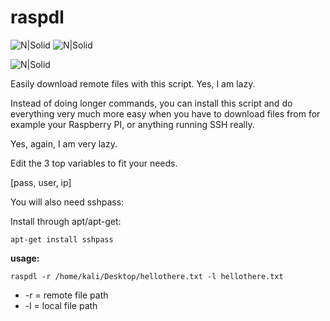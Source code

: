 # raspdl
![N|Solid](https://img.shields.io/github/last-commit/v3lip/PhishingSpammer)
![N|Solid](https://img.shields.io/github/followers/v3lip?style=social)


![N|Solid](https://i.imgur.com/E5ltGFC.png)

Easily download remote files with this script. Yes, I am lazy.

Instead of doing longer commands, you can install this script and do everything very much more easy when you have to download files from for example your Raspberry PI, or anything running SSH really.

Yes, again, I am very lazy.

Edit the 3 top variables to fit your needs.

[pass, user, ip]

You will also need sshpass:
    
Install through apt/apt-get:
    
    apt-get install sshpass

**usage:**

    raspdl -r /home/kali/Desktop/hellothere.txt -l hellothere.txt
    
  * -r = remote file path
  * -l = local file path
